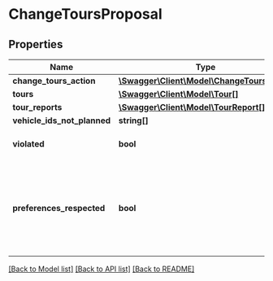 # ChangeToursProposal

## Properties
Name | Type | Description | Notes
------------ | ------------- | ------------- | -------------
**change_tours_action** | [**\Swagger\Client\Model\ChangeToursAction**](ChangeToursAction.md) |  | [optional] 
**tours** | [**\Swagger\Client\Model\Tour[]**](Tour.md) |  | [optional] 
**tour_reports** | [**\Swagger\Client\Model\TourReport[]**](TourReport.md) |  | [optional] 
**vehicle_ids_not_planned** | **string[]** |  | [optional] 
**violated** | **bool** | True if there is any tour violation. | [optional] 
**preferences_respected** | **bool** | True if all preferences for order group consideration and single stop per customer are respected. | [optional] 

[[Back to Model list]](../../README.md#documentation-for-models) [[Back to API list]](../../README.md#documentation-for-api-endpoints) [[Back to README]](../../README.md)

